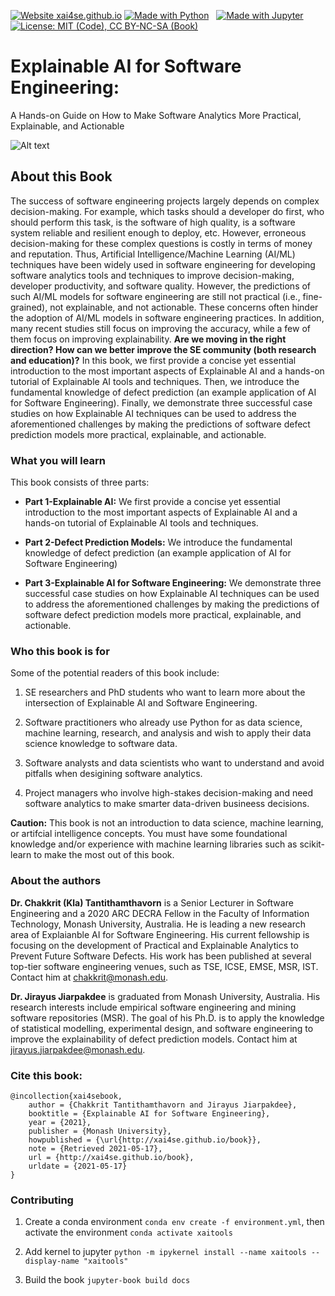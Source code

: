 [![Website xai4se.github.io](https://img.shields.io/website-up-down-green-red/https/xai4se.github.io.svg)](https://xai4se.github.io)
[![Made with Python](https://img.shields.io/badge/Made%20with-Python-blue.svg)](https://www.python.org/)
&nbsp;
[![Made with Jupyter](https://img.shields.io/badge/Made%20with-Jupyter-orange.svg)](https://www.jupyter.org/)
&nbsp;
[![License: MIT (Code), CC BY-NC-SA (Book)](https://img.shields.io/badge/License-MIT_(Code),_CC_BY--NC--SA_4.0_(Book)-blue.svg)](https://github.com/xai4se/xai4se.github.io/blob/master/LICENSE.md)

# Explainable AI for Software Engineering: 

A Hands-on Guide on How to Make Software Analytics More Practical, Explainable, and Actionable


![Alt text](https://xai4se.github.io/_images/front-banner.png?raw=true "Book Cover")


## About this Book

The success of software engineering projects largely depends on complex decision-making. For example, which tasks should a developer do first, who should perform this task, is the software of high quality, is a software system reliable and resilient enough to deploy, etc. However, erroneous decision-making for these complex questions is costly in terms of money and reputation. Thus, Artificial Intelligence/Machine Learning (AI/ML) techniques have been widely used in software engineering for developing software analytics tools and techniques to improve decision-making, developer productivity, and software quality. However, the predictions of such AI/ML models for software engineering are still not practical (i.e., fine-grained), not explainable, and not actionable. These concerns often hinder the adoption of AI/ML models in software engineering practices. In addition, many recent studies still focus on improving the accuracy, while a few of them focus on improving explainability. **Are we moving in the right direction? How can we better improve the SE community (both research and education)?** In this book, we first provide a concise yet essential introduction to the most important aspects of Explainable AI and a hands-on tutorial of Explainable AI tools and techniques. Then, we introduce the fundamental knowledge of defect prediction (an example application of AI for Software Engineering). Finally, we demonstrate three successful case studies on how Explainable AI techniques can be used to address the aforementioned challenges by making the predictions of software defect prediction models more practical, explainable, and actionable.

### What you will learn

This book consists of three parts:

* **Part 1-Explainable AI:** We first provide a concise yet essential introduction to the most important aspects of Explainable AI and a hands-on tutorial of Explainable AI tools and techniques.

* **Part 2-Defect Prediction Models:** We introduce the fundamental knowledge of defect prediction (an example application of AI for Software Engineering)

* **Part 3-Explainable AI for Software Engineering:** We demonstrate three successful case studies on how Explainable AI techniques can be used to address the aforementioned challenges by making the predictions of software defect prediction models more practical, explainable, and actionable.

 
### Who this book is for

Some of the potential readers of this book include:

1. SE researchers and PhD students who want to learn more about the intersection of Explainable AI and Software Engineering.

2. Software practitioners who already use Python for as data science, machine learning, research, and analysis and wish to apply their data science knowledge to software data.

3. Software analysts and data scientists who want to understand and avoid pitfalls when desigining software analytics.

4. Project managers who involve high-stakes decision-making and need software analytics to make smarter data-driven busineess decisions.

**Caution:** This book is not an introduction to data science, machine learning, or artifcial intelligence concepts. You must have some foundational knowledge and/or experience with machine learning libraries such as scikit-learn to make the most out of this book.

### About the authors

**Dr. Chakkrit (Kla) Tantithamthavorn** is a Senior Lecturer in Software Engineering and a 2020 ARC DECRA Fellow in the Faculty of Information Technology, Monash University, Australia. He is leading a new research area of Explaianble AI for Software Engineering. His current fellowship is focusing on the development of Practical and Explainable Analytics to Prevent Future Software Defects. His work has been published at several top-tier software engineering venues, such as TSE, ICSE, EMSE, MSR, IST. Contact him at chakkrit@monash.edu.

**Dr. Jirayus Jiarpakdee** is graduated from Monash University, Australia. His research interests include empirical software engineering and mining software repositories (MSR). The goal of his Ph.D. is to apply the knowledge of statistical modelling, experimental design, and software engineering to improve the explainability of defect prediction models. Contact him at jirayus.jiarpakdee@monash.edu.


### Cite this book:

```
@incollection{xai4sebook,
    author = {Chakkrit Tantithamthavorn and Jirayus Jiarpakdee},
    booktitle = {Explainable AI for Software Engineering},
    year = {2021},
    publisher = {Monash University},
    howpublished = {\url{http://xai4se.github.io/book}},
    note = {Retrieved 2021-05-17},
    url = {http://xai4se.github.io/book},
    urldate = {2021-05-17}
}
```

### Contributing

1. Create a conda environment ```conda env create -f environment.yml```, then activate the environment ```conda activate xaitools```

2. Add kernel to jupyter ```python -m ipykernel install --name xaitools --display-name "xaitools"```

3. Build the book ```jupyter-book build docs```
